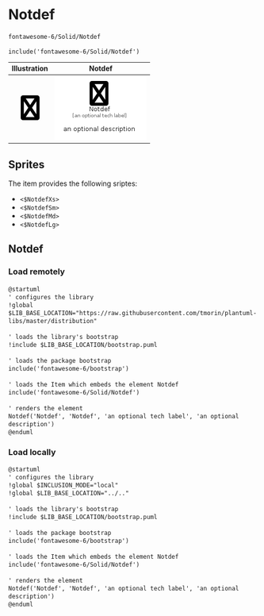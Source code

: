 # Notdef


```text
fontawesome-6/Solid/Notdef
```

```text
include('fontawesome-6/Solid/Notdef')
```



| Illustration | Notdef |
| :---: | :---: |
| ![illustration for Illustration](../../fontawesome-6/Solid/Notdef.png) | ![illustration for Notdef](../../fontawesome-6/Solid/Notdef.Local.png) |



## Sprites
The item provides the following sriptes:

- `<$NotdefXs>`
- `<$NotdefSm>`
- `<$NotdefMd>`
- `<$NotdefLg>`





## Notdef

### Load remotely
```plantuml
@startuml
' configures the library
!global $LIB_BASE_LOCATION="https://raw.githubusercontent.com/tmorin/plantuml-libs/master/distribution"

' loads the library's bootstrap
!include $LIB_BASE_LOCATION/bootstrap.puml

' loads the package bootstrap
include('fontawesome-6/bootstrap')

' loads the Item which embeds the element Notdef
include('fontawesome-6/Solid/Notdef')

' renders the element
Notdef('Notdef', 'Notdef', 'an optional tech label', 'an optional description')
@enduml
```

### Load locally
```plantuml
@startuml
' configures the library
!global $INCLUSION_MODE="local"
!global $LIB_BASE_LOCATION="../.."

' loads the library's bootstrap
!include $LIB_BASE_LOCATION/bootstrap.puml

' loads the package bootstrap
include('fontawesome-6/bootstrap')

' loads the Item which embeds the element Notdef
include('fontawesome-6/Solid/Notdef')

' renders the element
Notdef('Notdef', 'Notdef', 'an optional tech label', 'an optional description')
@enduml
```

